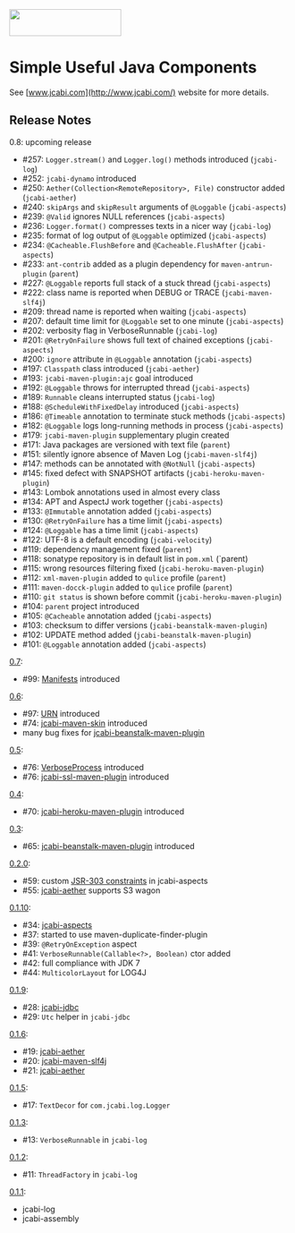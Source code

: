 <img src="http://img.jcabi.com/logo.png" width="200px" height="48px" />

Simple Useful Java Components
=====

See [www.jcabi.com](http://www.jcabi.com/) website for more details.

## Release Notes ##

0.8: upcoming release

 * #257: `Logger.stream()` and `Logger.log()` methods introduced (`jcabi-log`)
 * #252: `jcabi-dynamo` introduced
 * #250: `Aether(Collection<RemoteRepository>, File)` constructor added (`jcabi-aether`)
 * #240: `skipArgs` and `skipResult` arguments of `@Loggable` (`jcabi-aspects`)
 * #239: `@Valid` ignores NULL references (`jcabi-aspects`)
 * #236: `Logger.format()` compresses texts in a nicer way (`jcabi-log`)
 * #235: format of log output of `@Loggable` optimized (`jcabi-aspects`)
 * #234: `@Cacheable.FlushBefore` and `@Cacheable.FlushAfter` (`jcabi-aspects`)
 * #233: `ant-contrib` added as a plugin dependency for `maven-antrun-plugin` (`parent`)
 * #227: `@Loggable` reports full stack of a stuck thread (`jcabi-aspects`)
 * #222: class name is reported when DEBUG or TRACE (`jcabi-maven-slf4j`)
 * #209: thread name is reported when waiting (`jcabi-aspects`)
 * #207: default time limit for `@Loggable` set to one minute (`jcabi-aspects`)
 * #202: verbosity flag in VerboseRunnable (`jcabi-log`)
 * #201: `@RetryOnFailure` shows full text of chained exceptions (`jcabi-aspects`)
 * #200: `ignore` attribute in `@Loggable` annotation (`jcabi-aspects`)
 * #197: `Classpath` class introduced (`jcabi-aether`)
 * #193: `jcabi-maven-plugin:ajc` goal introduced
 * #192: `@Loggable` throws for interrupted thread (`jcabi-aspects`)
 * #189: `Runnable` cleans interrupted status (`jcabi-log`)
 * #188: `@ScheduleWithFixedDelay` introduced (`jcabi-aspects`)
 * #186: `@Timeable` annotation to terminate stuck methods (`jcabi-aspects`)
 * #182: `@Loggable` logs long-running methods in process (`jcabi-aspects`)
 * #179: `jcabi-maven-plugin` supplementary plugin created
 * #171: Java packages are versioned with text file (`parent`)
 * #151: silently ignore absence of Maven Log (`jcabi-maven-slf4j`)
 * #147: methods can be annotated with `@NotNull` (`jcabi-aspects`)
 * #145: fixed defect with SNAPSHOT artifacts (`jcabi-heroku-maven-plugin`)
 * #143: Lombok annotations used in almost every class
 * #134: APT and AspectJ work together (`jcabi-aspects`)
 * #133: `@Immutable` annotation added (`jcabi-aspects`)
 * #130: `@RetryOnFailure` has a time limit (`jcabi-aspects`)
 * #124: `@Loggable` has a time limit (`jcabi-aspects`)
 * #122: UTF-8 is a default encoding (`jcabi-velocity`)
 * #119: dependency management fixed (`parent`)
 * #118: sonatype repository is in default list in `pom.xml` (`parent)
 * #115: wrong resources filtering fixed (`jcabi-heroku-maven-plugin`)
 * #112: `xml-maven-plugin` added to `qulice` profile (`parent`)
 * #111: `maven-docck-plugin` added to `qulice` profile (`parent`)
 * #110: `git status` is shown before commit (`jcabi-heroku-maven-plugin`)
 * #104: `parent` project introduced
 * #105: `@Cacheable` annotation added (`jcabi-aspects`)
 * #103: checksum to differ versions (`jcabi-beanstalk-maven-plugin`)
 * #102: UPDATE method added (`jcabi-beanstalk-maven-plugin`)
 * #101: `@Loggable` annotation added (`jcabi-aspects`)

[0.7](#100):

 * #99: [Manifests](http://www.jcabi.com/jcabi-manifests/apidocs-0.7/com/jcabi/manifests/Manifests.html) introduced

[0.6](#98):

 * #97: [URN](http://www.jcabi.com/jcabi-urn/apidocs-0.6/com/jcabi/urn/URN.html) introduced
 * #74: [jcabi-maven-skin](http://www.jcabi.com/jcabi-maven-skin/) introduced
 * many bug fixes for [jcabi-beanstalk-maven-plugin](http://www.jcabi.com/jcabi-beanstalk-maven-plugin/)

[0.5](#77):

 * #76: [VerboseProcess](http://www.jcabi.com/jcabi-log/apidocs-0.5/com/jcabi/log/VerboseProcess.html) introduced
 * #76: [jcabi-ssl-maven-plugin](http://www.jcabi.com/jcabi-ssl-maven-plugin) introduced

[0.4](#71):

 * #70: [jcabi-heroku-maven-plugin](http://www.jcabi.com/jcabi-heroku-maven-plugin) introduced

[0.3](#69):

 * #65: [jcabi-beanstalk-maven-plugin](http://www.jcabi.com/jcabi-beanstalk-maven-plugin) introduced

[0.2.0](#60):

 * #59: custom [JSR-303 constraints](http://www.jcabi.com/jcabi-aspects/jsr-303.html) in jcabi-aspects
 * #55: [jcabi-aether](http://www.jcabi.com/jcabi-aether) supports S3 wagon

[0.1.10](#46):

 * #34: [jcabi-aspects](http://www.jcabi.com/jcabi-aspects)
 * #37: started to use maven-duplicate-finder-plugin
 * #39: `@RetryOnException` aspect
 * #41: `VerboseRunnable(Callable<?>, Boolean)` ctor added
 * #42: full compliance with JDK 7
 * #44: `MulticolorLayout` for LOG4J

[0.1.9](#33):

 * #28: [jcabi-jdbc](http://www.jcabi.com/jcabi-jdbc)
 * #29: `Utc` helper in `jcabi-jdbc`

[0.1.6](#22):

 * #19: [jcabi-aether](http://www.jcabi.com/jcabi-velocity)
 * #20: [jcabi-maven-slf4j](http://www.jcabi.com/jcabi-maven-slf4j)
 * #21: [jcabi-aether](http://www.jcabi.com/jcabi-ether)

[0.1.5](#18):

 * #17: `TextDecor` for `com.jcabi.log.Logger`

[0.1.3](#14):

 * #13: `VerboseRunnable` in `jcabi-log`

[0.1.2](#12):

 * #11: `ThreadFactory` in `jcabi-log`

[0.1.1](#10):

 * jcabi-log
 * jcabi-assembly
